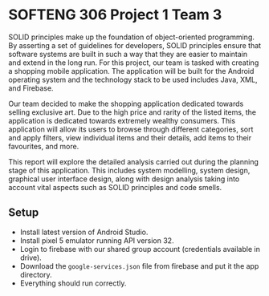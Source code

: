 # SOFTENG 306 Project 1 Team 3
SOLID principles make up the foundation of object-oriented programming. By asserting a set of guidelines for developers, SOLID principles ensure that software systems are built in such a way that they are easier to maintain and extend in the long run. For this project, our team is tasked with creating a shopping mobile application. The application will be built for the Android operating system and the technology stack to be used includes Java, XML, and Firebase.

Our team decided to make the shopping application dedicated towards selling exclusive art. Due to the high price and rarity of the listed items, the application is dedicated towards extremely wealthy consumers. This application will allow its users to browse through different categories, sort and apply filters, view individual items and their details, add items to their favourites, and more.

This report will explore the detailed analysis carried out during the planning stage of this application. This includes system modelling, system design, graphical user interface design, along with design analysis taking into account vital aspects such as SOLID principles and code smells.

## Setup
- Install latest version of Android Studio.
- Install pixel 5 emulator running API version 32.
- Login to firebase with our shared group account (credentials available in drive).
- Download the ```google-services.json``` file from firebase and put it the app directory.
- Everything should run correctly.

